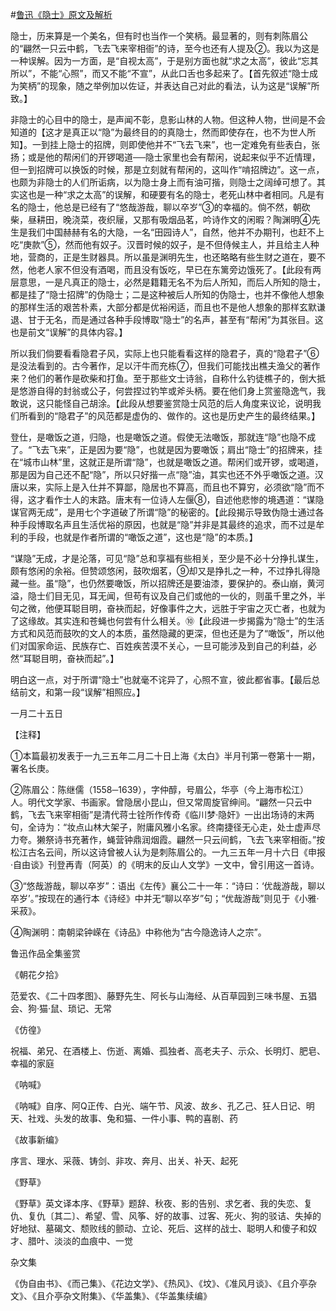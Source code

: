 #[鲁迅《隐士》原文及解析](https://www.vrrw.net/wx/8602.html)

隐士，历来算是一个美名，但有时也当作一个笑柄。最显著的，则有刺陈眉公的“翩然一只云中鹤，飞去飞来宰相衙”的诗，至今也还有人提及②。我以为这是一种误解。因为一方面，是“自视太高”，于是别方面也就“求之太高”，彼此“忘其所以”，不能“心照”，而又不能“不宣”，从此口舌也多起来了。【首先叙述“隐士成为笑柄”的现象，随之举例加以佐证，并表达自己对此的看法，认为这是“误解”所致。】



非隐士的心目中的隐士，是声闻不彰，息影山林的人物。但这种人物，世间是不会知道的【这才是真正以“隐”为最终目的的真隐士，然而即使存在，也不为世人所知】。一到挂上隐士的招牌，则即使他并不“飞去飞来”，也一定难免有些表白，张扬；或是他的帮闲们的开锣喝道──隐士家里也会有帮闲，说起来似乎不近情理，但一到招牌可以换饭的时候，那是立刻就有帮闲的，这叫作“啃招牌边”。这一点，也颇为非隐士的人们所诟病，以为隐士身上而有油可揩，则隐士之阔绰可想了。其实这也是一种“求之太高”的误解，和硬要有名的隐士，老死山林中者相同。凡是有名的隐士，他总是已经有了“悠哉游哉，聊以卒岁”③的幸福的。倘不然，朝砍柴，昼耕田，晚浇菜，夜织屦，又那有吸烟品茗，吟诗作文的闲暇？陶渊明④先生是我们中国赫赫有名的大隐，一名“田园诗人”，自然，他并不办期刊，也赶不上吃“庚款”⑤，然而他有奴子。汉晋时候的奴子，是不但侍候主人，并且给主人种地，营商的，正是生财器具。所以虽是渊明先生，也还略略有些生财之道在，要不然，他老人家不但没有酒喝，而且没有饭吃，早已在东篱旁边饿死了。【此段有两层意思，一是凡真正的隐士，必然是籍籍无名不为后人所知，而后人所知的隐士，都是挂了“隐士招牌”的伪隐士；二是这种被后人所知的伪隐士，也并不像他人想象的那样生活的艰苦朴素，大部分都是优裕闲适，而且也不是他人想象的那样玄默谦退、甘于无名，而是通过各种手段博取“隐士”的名声，甚至有“帮闲”为其张目。这也是前文“误解”的具体内容。】

所以我们倘要看看隐君子风，实际上也只能看看这样的隐君子，真的“隐君子”⑥是没法看到的。古今著作，足以汗牛而充栋⑦，但我们可能找出樵夫渔父的著作来？他们的著作是砍柴和打鱼。至于那些文士诗翁，自称什么钓徒樵子的，倒大抵是悠游自得的封翁或公子，何尝捏过钓竿或斧头柄。要在他们身上赏鉴隐逸气，我敢说，这只能怪自己胡涂。【此段从想要鉴赏隐士风范的后人角度来议论，说明我们所看到的“隐君子”的风范都是虚伪的、做作的。这也是历史产生的最终结果。】

登仕，是噉饭之道，归隐，也是噉饭之道。假使无法噉饭，那就连“隐”也隐不成了。“飞去飞来”，正是因为要“隐”，也就是因为要噉饭；肩出“隐士”的招牌来，挂在“城市山林”里，这就正是所谓“隐”，也就是噉饭之道。帮闲们或开锣，或喝道，那是因为自己还不配“隐”，所以只好揩一点“隐”油，其实也还不外乎噉饭之道。汉唐以来，实际上是入仕并不算鄙，隐居也不算高，而且也不算穷，必须欲“隐”而不得，这才看作士人的末路。唐末有一位诗人左偃⑧，自述他悲惨的境遇道：“谋隐谋官两无成”，是用七个字道破了所谓“隐”的秘密的。【此段揭示导致伪隐士通过各种手段博取名声且生活优裕的原因，也就是“隐”并非是其最终的追求，而不过是牟利的手段，也就是作者所谓的“噉饭之道”，这也是“隐”的本质。】

“谋隐”无成，才是沦落，可见“隐”总和享福有些相关，至少是不必十分挣扎谋生，颇有悠闲的余裕。但赞颂悠闲，鼓吹烟茗，⑨却又是挣扎之一种，不过挣扎得隐藏一些。虽“隐”，也仍然要噉饭，所以招牌还是要油漆，要保护的。泰山崩，黄河溢，隐士们目无见，耳无闻，但苟有议及自己们或他的一伙的，则虽千里之外，半句之微，他便耳聪目明，奋袂而起，好像事件之大，远胜于宇宙之灭亡者，也就为了这缘故。其实连和苍蝇也何尝有什么相关。⑩【此段进一步揭露为“隐士”的生活方式和风范而鼓吹的文人的本质，虽然隐藏的更深，但也还是为了“噉饭”，所以他们对国家命运、民族存亡、百姓疾苦漠不关心，一旦可能涉及到自己的利益，必然“耳聪目明，奋袂而起”。】

明白这一点，对于所谓“隐士”也就毫不诧异了，心照不宣，彼此都省事。【最后总结前文，和第一段“误解”相照应。】

一月二十五日



【注释】

①本篇最初发表于一九三五年二月二十日上海《太白》半月刊第一卷第十一期，署名长庚。

②陈眉公：陈继儒（1558─1639），字仲醇，号眉公，华亭（今上海市松江）人。明代文学家、书画家。曾隐居小昆山，但又常周旋官绅间。“翩然一只云中鹤，飞去飞来宰相衙”是清代蒋士铨所作传奇《临川梦·隐奸》一出出场诗的末两句，全诗为：“妆点山林大架子，附庸风雅小名家。终南捷径无心走，处士虚声尽力夸。獭祭诗书充著作，蝇营钟鼎润烟霞。翩然一只云间鹤，飞去飞来宰相衙。”按松江古名云间，所以这诗曾被人认为是刺陈眉公的。一九三五年一月十六日《申报·自由谈》刊登再青（阿英）的《明末的反山人文学》一文中，曾引用这一首诗。

③“悠哉游哉，聊以卒岁”：语出《左传》襄公二十一年：“诗曰：‘优哉游哉，聊以卒岁’。”按现在的通行本《诗经》中并无“聊以卒岁”句；“优哉游哉”则见于《小雅·采菽》。



④陶渊明：南朝梁钟嵘在《诗品》中称他为“古今隐逸诗人之宗”。

鲁迅作品全集鉴赏

《朝花夕拾》

范爱农、《二十四孝图》、藤野先生、阿长与山海经、从百草园到三味书屋、五猖会、狗·猫·鼠、琐记、无常

《仿徨》

祝福、弟兄、在酒楼上、伤逝、离婚、孤独者、高老夫子、示众、长明灯、肥皂、幸福的家庭

《呐喊》

《呐喊》自序、阿Q正传、白光、端午节、风波、故乡、孔乙己、狂人日记、明天、社戏、头发的故事、兔和猫、一件小事、鸭的喜剧、药

《故事新编》

序言、理水、采薇、铸剑、非攻、奔月、出关、补天、起死

《野草》

《野草》英文译本序、《野草》题辞、秋夜、影的告别、求乞者、我的失恋、复仇、复仇〔其二〕、希望、雪、风筝、好的故事、过客、死火、狗的驳诘、失掉的好地狱、墓碣文、颓败线的颤动、立论、死后、这样的战士、聪明人和傻子和奴才、腊叶、淡淡的血痕中、一觉

杂文集

《伪自由书》、《而己集》、《花边文学》、《热风》、《坟》、《准风月谈》、《且介亭杂文》、《且介亭杂文附集》、《华盖集》、《华盖集续编》

